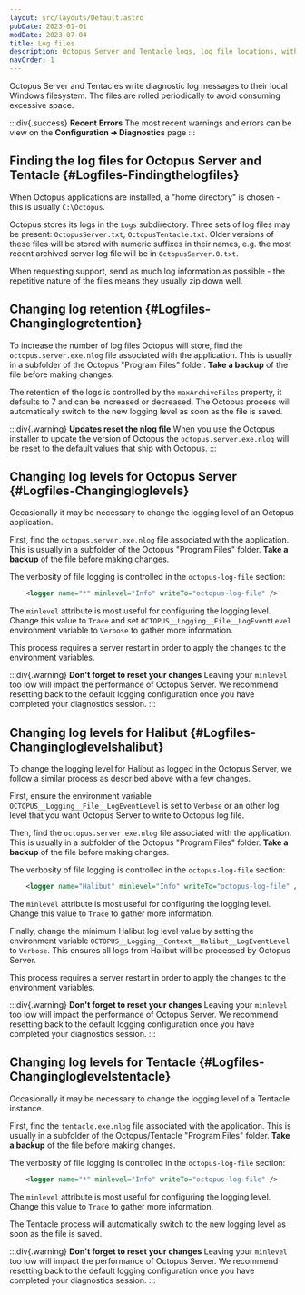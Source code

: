 ```yaml
---
layout: src/layouts/Default.astro
pubDate: 2023-01-01
modDate: 2023-07-04
title: Log files
description: Octopus Server and Tentacle logs, log file locations, with information about retention and logging levels.
navOrder: 1
---
```


Octopus Server and Tentacles write diagnostic log messages to their local Windows filesystem. The files are rolled periodically to avoid consuming excessive space.

:::div{.success}
**Recent Errors**
The most recent warnings and errors can be view on the **Configuration ➜ Diagnostics** page
:::

## Finding the log files for Octopus Server and Tentacle {#Logfiles-Findingthelogfiles}

When Octopus applications are installed, a "home directory" is chosen - this is usually `C:\Octopus`.

Octopus stores its logs in the `Logs` subdirectory. Three sets of log files may be present: `OctopusServer.txt`, `OctopusTentacle.txt`. Older versions of these files will be stored with numeric suffixes in their names, e.g. the most recent archived server log file will be in `OctopusServer.0.txt`.

When requesting support, send as much log information as possible - the repetitive nature of the files means they usually zip down well.

## Changing log retention {#Logfiles-Changinglogretention}

To increase the number of log files Octopus will store, find the `octopus.server.exe.nlog` file associated with the application. This is usually in a subfolder of the Octopus "Program Files" folder. **Take a backup** of the file before making changes.

The retention of the logs is controlled by the `maxArchiveFiles` property, it defaults to 7 and can be increased or decreased. The Octopus process will automatically switch to the new logging level as soon as the file is saved.

:::div{.warning}
**Updates reset the nlog file**
When you use the Octopus installer to update the version of Octopus the `octopus.server.exe.nlog` will be reset to the default values that ship with Octopus.
:::

## Changing log levels for Octopus Server {#Logfiles-Changingloglevels}

Occasionally it may be necessary to change the logging level of an Octopus application.

First, find the `octopus.server.exe.nlog` file associated with the application. This is usually in a subfolder of the Octopus "Program Files" folder. **Take a backup** of the file before making changes.

The verbosity of file logging is controlled in the `octopus-log-file` section:

```xml
    <logger name="*" minlevel="Info" writeTo="octopus-log-file" />
```

The `minlevel` attribute is most useful for configuring the logging level. Change this value to `Trace` and set `OCTOPUS__Logging__File__LogEventLevel` environment variable to `Verbose` to gather more information.

This process requires a server restart in order to apply the changes to the environment variables.

:::div{.warning}
**Don&#39;t forget to reset your changes**
Leaving your `minlevel` too low will impact the performance of Octopus Server. We recommend resetting back to the default logging configuration once you have completed your diagnostics session.
:::

## Changing log levels for Halibut {#Logfiles-Changingloglevelshalibut}

To change the logging level for Halibut as logged in the Octopus Server, we follow a similar process as described above with a few changes.

First, ensure the environment variable `OCTOPUS__Logging__File__LogEventLevel` is set to `Verbose` or an other log level that you want Octopus Server to write to Octopus log file.

Then, find the `octopus.server.exe.nlog` file associated with the application. This is usually in a subfolder of the Octopus "Program Files" folder. **Take a backup** of the file before making changes.

The verbosity of file logging is controlled in the `octopus-log-file` section:

```xml
    <logger name="Halibut" minlevel="Info" writeTo="octopus-log-file" />
```

The `minlevel` attribute is most useful for configuring the logging level. Change this value to `Trace` to gather more information.

Finally, change the minimum Halibut log level value by setting the environment variable `OCTOPUS__Logging__Context__Halibut__LogEventLevel` to `Verbose`. This ensures all logs from Halibut will be processed by Octopus Server.

This process requires a server restart in order to apply the changes to the environment variables.

:::div{.warning}
**Don&#39;t forget to reset your changes**
Leaving your `minlevel` too low will impact the performance of Octopus Server. We recommend resetting back to the default logging configuration once you have completed your diagnostics session.
:::

## Changing log levels for Tentacle {#Logfiles-Changingloglevelstentacle}

Occasionally it may be necessary to change the logging level of a Tentacle instance.

First, find the `tentacle.exe.nlog` file associated with the application. This is usually in a subfolder of the Octopus/Tentacle "Program Files" folder. **Take a backup** of the file before making changes.

The verbosity of file logging is controlled in the `octopus-log-file` section:

```xml
    <logger name="*" minlevel="Info" writeTo="octopus-log-file" />
```

The `minlevel` attribute is most useful for configuring the logging level. Change this value to `Trace` to gather more information.

The Tentacle process will automatically switch to the new logging level as soon as the file is saved.

:::div{.warning}
**Don&#39;t forget to reset your changes**
Leaving your `minlevel` too low will impact the performance of Octopus Server. We recommend resetting back to the default logging configuration once you have completed your diagnostics session.
:::
